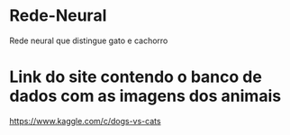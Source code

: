 # Rede-Neural
Rede neural que distingue gato e cachorro

# Link do site contendo o banco de dados com as imagens dos animais
https://www.kaggle.com/c/dogs-vs-cats
